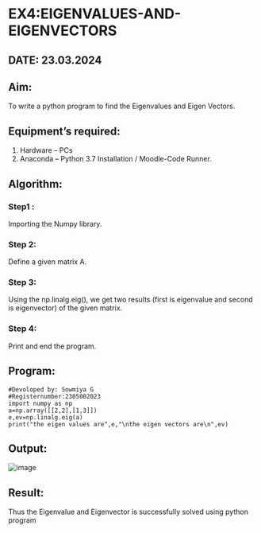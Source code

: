 # EX4:EIGENVALUES-AND-EIGENVECTORS
## DATE: 23.03.2024
## Aim:
To write a python program to find the Eigenvalues and Eigen Vectors.
## Equipment’s required:
1. 	Hardware – PCs
2. 	Anaconda – Python 3.7 Installation / Moodle-Code Runner.
## Algorithm:
### Step1 : 
Importing the Numpy library.
### Step 2: 
Define a given matrix A.
### Step 3: 
Using the np.linalg.eig(),  we get two results (first is eigenvalue and second is eigenvector) of the given matrix.
### Step 4: 
Print and end the program.
## Program:
```
#Devoloped by: Sowmiya G
#Registernumber:2305002023
import numpy as np
a=np.array([[2,2],[1,3]])
e,ev=np.linalg.eig(a)
print("the eigen values are",e,"\nthe eigen vectors are\n",ev)
```
## Output:
![image](https://github.com/sowmii76/EIGENVALUES-AND-EIGENVECTORS/assets/146059163/158159c4-d588-4574-85ef-83925c930937)

## Result:
Thus the Eigenvalue and Eigenvector is successfully solved using python program
